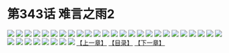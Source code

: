 # 第343话 难言之雨2
![](https://s1.baozimh.com/scomic/sanyanxiaotianlu-samanhua/0/342-mh4b/1.jpg)
![](https://s1.baozimh.com/scomic/sanyanxiaotianlu-samanhua/0/342-mh4b/2.jpg)
![](https://s1.baozimh.com/scomic/sanyanxiaotianlu-samanhua/0/342-mh4b/3.jpg)
![](https://s1.baozimh.com/scomic/sanyanxiaotianlu-samanhua/0/342-mh4b/4.jpg)
![](https://s1.baozimh.com/scomic/sanyanxiaotianlu-samanhua/0/342-mh4b/5.jpg)
![](https://s1.baozimh.com/scomic/sanyanxiaotianlu-samanhua/0/342-mh4b/6.jpg)
![](https://s1.baozimh.com/scomic/sanyanxiaotianlu-samanhua/0/342-mh4b/7.jpg)
![](https://s1.baozimh.com/scomic/sanyanxiaotianlu-samanhua/0/342-mh4b/8.jpg)
![](https://s1.baozimh.com/scomic/sanyanxiaotianlu-samanhua/0/342-mh4b/9.jpg)
![](https://s1.baozimh.com/scomic/sanyanxiaotianlu-samanhua/0/342-mh4b/10.jpg)
![](https://s1.baozimh.com/scomic/sanyanxiaotianlu-samanhua/0/342-mh4b/11.jpg)
![](https://s1.baozimh.com/scomic/sanyanxiaotianlu-samanhua/0/342-mh4b/12.jpg)
![](https://s1.baozimh.com/scomic/sanyanxiaotianlu-samanhua/0/342-mh4b/13.jpg)
![](https://s1.baozimh.com/scomic/sanyanxiaotianlu-samanhua/0/342-mh4b/14.jpg)
![](https://s1.baozimh.com/scomic/sanyanxiaotianlu-samanhua/0/342-mh4b/15.jpg)
![](https://s1.baozimh.com/scomic/sanyanxiaotianlu-samanhua/0/342-mh4b/16.jpg)
![](https://s1.baozimh.com/scomic/sanyanxiaotianlu-samanhua/0/342-mh4b/17.jpg)
![](https://s1.baozimh.com/scomic/sanyanxiaotianlu-samanhua/0/342-mh4b/18.jpg)
![](https://s1.baozimh.com/scomic/sanyanxiaotianlu-samanhua/0/342-mh4b/19.jpg)
![](https://s1.baozimh.com/scomic/sanyanxiaotianlu-samanhua/0/342-mh4b/20.jpg)
![](https://s1.baozimh.com/scomic/sanyanxiaotianlu-samanhua/0/342-mh4b/21.jpg)
![](https://s1.baozimh.com/scomic/sanyanxiaotianlu-samanhua/0/342-mh4b/22.jpg)
![](https://s1.baozimh.com/scomic/sanyanxiaotianlu-samanhua/0/342-mh4b/23.jpg)
![](https://s1.baozimh.com/scomic/sanyanxiaotianlu-samanhua/0/342-mh4b/24.jpg)
![](https://s1.baozimh.com/scomic/sanyanxiaotianlu-samanhua/0/342-mh4b/25.jpg)
![](https://s1.baozimh.com/scomic/sanyanxiaotianlu-samanhua/0/342-mh4b/26.jpg)
![](https://s1.baozimh.com/scomic/sanyanxiaotianlu-samanhua/0/342-mh4b/27.jpg)
![](https://s1.baozimh.com/scomic/sanyanxiaotianlu-samanhua/0/342-mh4b/28.jpg)
![](https://s1.baozimh.com/scomic/sanyanxiaotianlu-samanhua/0/342-mh4b/29.jpg)
![](https://s1.baozimh.com/scomic/sanyanxiaotianlu-samanhua/0/342-mh4b/30.jpg)
![](https://s1.baozimh.com/scomic/sanyanxiaotianlu-samanhua/0/342-mh4b/31.jpg)
![](https://s1.baozimh.com/scomic/sanyanxiaotianlu-samanhua/0/342-mh4b/32.jpg)
![](https://s1.baozimh.com/scomic/sanyanxiaotianlu-samanhua/0/342-mh4b/33.jpg)
[【上一章】](./342.md)
[【目录】](./README.md)
[【下一章】](./344.md)

